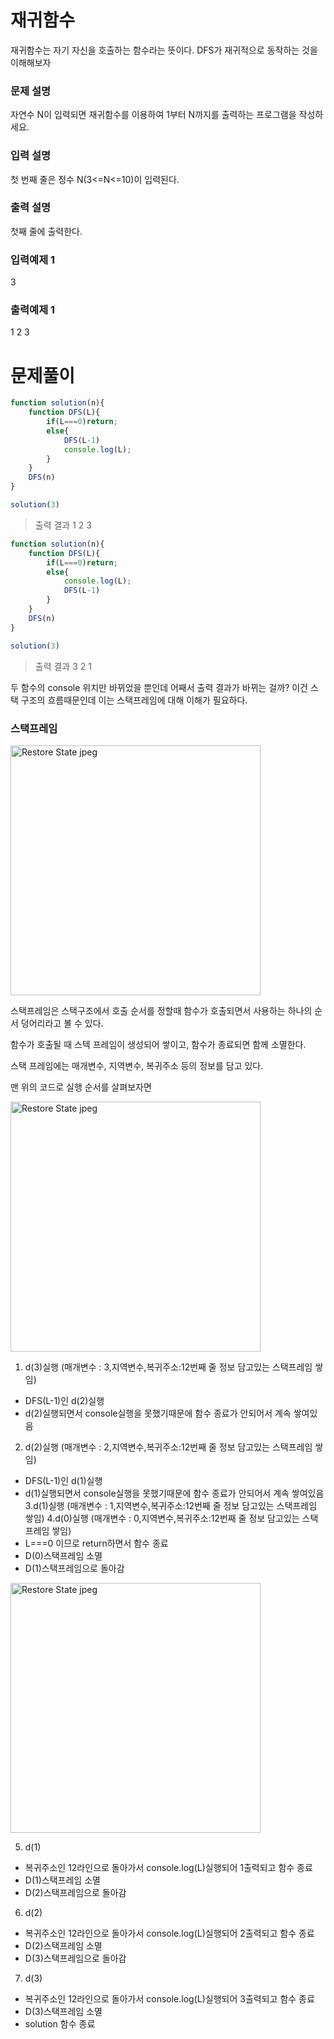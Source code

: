 # 재귀함수

재귀함수는 자기 자신을 호출하는 함수라는 뜻이다. DFS가 재귀적으로 동작하는 것을 이해해보자

### 문제 설명

자연수 N이 입력되면 재귀함수를 이용하여 1부터 N까지를 출력하는 프로그램을 작성하세요.

### 입력 설명

첫 번째 줄은 정수 N(3<=N<=10)이 입력된다.

### 출력 설명

첫째 줄에 출력한다.

### 입력예제 1

3

### 출력예제 1

1
2
3



# 문제풀이
```js
function solution(n){
    function DFS(L){
        if(L===0)return;
        else{
            DFS(L-1)
            console.log(L);
        }
    }
    DFS(n)
}

solution(3)
```
> 출력 결과
> 1
> 2
> 3
```js
function solution(n){
    function DFS(L){
        if(L===0)return;
        else{
            console.log(L);
            DFS(L-1)
        }
    }
    DFS(n)
}

solution(3)
```
> 출력 결과
> 3
> 2
> 1

두 함수의 console 위치만 바뀌었을 뿐인데 어째서 출력 결과가 바뀌는 걸까? 이건 스택 구조의 흐름때문인데 이는 스택프레임에 대해 이해가 필요하다. 

### 스택프레임
<img width="400" alt="Restore State jpeg" src="https://github.com/lee-ji-hong/Algorithm/assets/88364280/1a4eb3fd-35d8-4519-a151-c52b34163b8a">

스택프레임은 스택구조에서 호출 순서를 정할때 함수가 호출되면서 사용하는 하나의 순서 덩어리라고 볼 수 있다. 

함수가 호출될 때 스텍 프레임이 생성되어 쌓이고, 함수가 종료되면 함께 소멸한다. 

스택 프레임에는 매개변수, 지역변수, 복귀주소 등의 정보를 담고 있다. 


맨 위의 코드로 실행 순서를 살펴보자면 

<img width="400" alt="Restore State jpeg" src="https://github.com/lee-ji-hong/Algorithm/assets/88364280/5c2ea9ea-86c6-4f66-90a5-f2550dc67afb">

1. d(3)실행 (매개변수 : 3,지역변수,복귀주소:12번째 줄 정보 담고있는 스택프레임 쌓임)
  - DFS(L-1)인 d(2)실행
  - d(2)실행되면서 console실행을 못했기때문에 함수 종료가 안되어서 계속 쌓여있음
2. d(2)실행 (매개변수 : 2,지역변수,복귀주소:12번째 줄 정보 담고있는 스택프레임 쌓임)
  - DFS(L-1)인 d(1)실행
  - d(1)실행되면서 console실행을 못했기때문에 함수 종료가 안되어서 계속 쌓여있음
3.d(1)실행 (매개변수 : 1,지역변수,복귀주소:12번째 줄 정보 담고있는 스택프레임 쌓임)
4.d(0)실행 (매개변수 : 0,지역변수,복귀주소:12번째 줄 정보 담고있는 스택프레임 쌓임)
  - L===0 이므로 return하면서 함수 종료
  - D(0)스택프레임 소멸
  - D(1)스택프레임으로 돌아감

<img width="400" alt="Restore State jpeg" src="https://github.com/lee-ji-hong/Algorithm/assets/88364280/2be190d4-9f7e-43a5-919c-dfbdecebd172">

5. d(1)
  - 복귀주소인 12라인으로 돌아가서 console.log(L)실행되어 1출력되고 함수 종료
  - D(1)스택프레임 소멸
  - D(2)스택프레임으로 돌아감
    
6. d(2)
  - 복귀주소인 12라인으로 돌아가서 console.log(L)실행되어 2출력되고 함수 종료
  - D(2)스택프레임 소멸
  - D(3)스택프레임으로 돌아감
    
7. d(3)
  - 복귀주소인 12라인으로 돌아가서 console.log(L)실행되어 3출력되고 함수 종료
  - D(3)스택프레임 소멸
  - solution 함수 종료
